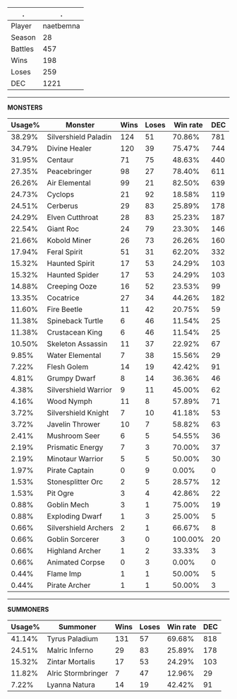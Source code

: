 .|.
|-|-
Player|naetbemna
Season|28
Battles|457
Wins|198
Loses|259
DEC|1221

---
**MONSTERS**

Usage%|Monster|Wins|Loses|Win rate|DEC|
-|-|-|-|-|-|
38.29%|Silvershield Paladin|124|51|70.86%|781|
34.79%|Divine Healer|120|39|75.47%|744|
31.95%|Centaur|71|75|48.63%|440|
27.35%|Peacebringer|98|27|78.40%|611|
26.26%|Air Elemental|99|21|82.50%|639|
24.73%|Cyclops|21|92|18.58%|119|
24.51%|Cerberus|29|83|25.89%|178|
24.29%|Elven Cutthroat|28|83|25.23%|187|
22.54%|Giant Roc|24|79|23.30%|146|
21.66%|Kobold Miner|26|73|26.26%|160|
17.94%|Feral Spirit|51|31|62.20%|332|
15.32%|Haunted Spirit|17|53|24.29%|103|
15.32%|Haunted Spider|17|53|24.29%|103|
14.88%|Creeping Ooze|16|52|23.53%|99|
13.35%|Cocatrice|27|34|44.26%|182|
11.60%|Fire Beetle|11|42|20.75%|59|
11.38%|Spineback Turtle|6|46|11.54%|25|
11.38%|Crustacean King|6|46|11.54%|25|
10.50%|Skeleton Assassin|11|37|22.92%|67|
9.85%|Water Elemental|7|38|15.56%|29|
7.22%|Flesh Golem|14|19|42.42%|91|
4.81%|Grumpy Dwarf|8|14|36.36%|46|
4.38%|Silvershield Warrior|9|11|45.00%|62|
4.16%|Wood Nymph|11|8|57.89%|71|
3.72%|Silvershield Knight|7|10|41.18%|53|
3.72%|Javelin Thrower|10|7|58.82%|63|
2.41%|Mushroom Seer|6|5|54.55%|36|
2.19%|Prismatic Energy|7|3|70.00%|37|
2.19%|Minotaur Warrior|5|5|50.00%|30|
1.97%|Pirate Captain|0|9|0.00%|0|
1.53%|Stonesplitter Orc|2|5|28.57%|12|
1.53%|Pit Ogre|3|4|42.86%|22|
0.88%|Goblin Mech|3|1|75.00%|19|
0.88%|Exploding Dwarf|1|3|25.00%|5|
0.66%|Silvershield Archers|2|1|66.67%|8|
0.66%|Goblin Sorcerer|3|0|100.00%|20|
0.66%|Highland Archer|1|2|33.33%|3|
0.66%|Animated Corpse|0|3|0.00%|0|
0.44%|Flame Imp|1|1|50.00%|5|
0.44%|Pirate Archer|1|1|50.00%|3|

---
**SUMMONERS**

Usage%|Summoner|Wins|Loses|Win rate|DEC|
-|-|-|-|-|-|
41.14%|Tyrus Paladium|131|57|69.68%|818|
24.51%|Malric Inferno|29|83|25.89%|178|
15.32%|Zintar Mortalis|17|53|24.29%|103|
11.82%|Alric Stormbringer|7|47|12.96%|29|
7.22%|Lyanna Natura|14|19|42.42%|91|
